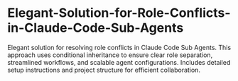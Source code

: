 # Elegant-Solution-for-Role-Conflicts-in-Claude-Code-Sub-Agents
Elegant solution for resolving role conflicts in Claude Code Sub Agents. This approach uses conditional inheritance to ensure clear role separation, streamlined workflows, and scalable agent configurations. Includes detailed setup instructions and project structure for efficient collaboration.
